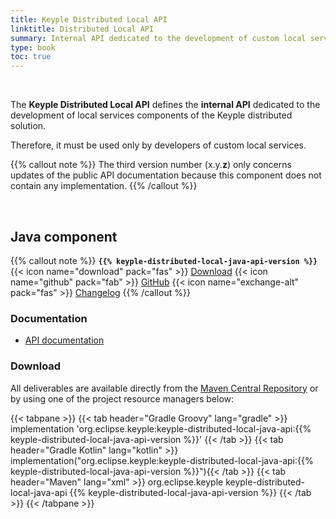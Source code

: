 ```yaml
---
title: Keyple Distributed Local API
linktitle: Distributed Local API
summary: Internal API dedicated to the development of custom local services components of the Keyple distributed solution.
type: book
toc: true
---
```


<br>

The **Keyple Distributed Local API** defines the **internal API** dedicated to the development of local services components of the Keyple distributed solution.

Therefore, it must be used only by developers of custom local services.

{{% callout note %}}
The third version number (x.y.**z**) only concerns updates of the public API documentation because this component does not contain any implementation.
{{% /callout %}}

<br>

## Java component

{{% callout note %}}
**`{{% keyple-distributed-local-java-api-version %}}`**
<span class="component-metadata">{{< icon name="download" pack="fas" >}} [Download](#download)</span>
<span class="component-metadata">{{< icon name="github" pack="fab" >}} [GitHub](https://github.com/eclipse-keyple/keyple-distributed-local-java-api/)</span>
<span class="component-metadata">{{< icon name="exchange-alt" pack="fas" >}} [Changelog](https://github.com/eclipse-keyple/keyple-distributed-local-java-api/blob/main/CHANGELOG.md)</span>
{{% /callout %}}

### Documentation

* [API documentation](https://eclipse-keyple.github.io/keyple-distributed-local-java-api)

### Download

All deliverables are available directly from the [Maven Central Repository](https://central.sonatype.dev/search?q=keyple-distributed-local-java-api) or by using one of the project resource managers below:

{{< tabpane >}}
{{< tab header="Gradle Groovy" lang="gradle" >}}
implementation 'org.eclipse.keyple:keyple-distributed-local-java-api:{{% keyple-distributed-local-java-api-version %}}'
{{< /tab >}}
{{< tab header="Gradle Kotlin" lang="kotlin" >}}
implementation("org.eclipse.keyple:keyple-distributed-local-java-api:{{% keyple-distributed-local-java-api-version %}}"){{< /tab >}}
{{< tab header="Maven" lang="xml" >}}
<dependency>
  <groupId>org.eclipse.keyple</groupId>
  <artifactId>keyple-distributed-local-java-api</artifactId>
  <version>{{% keyple-distributed-local-java-api-version %}}</version>
</dependency>
{{< /tab >}}
{{< /tabpane >}}
